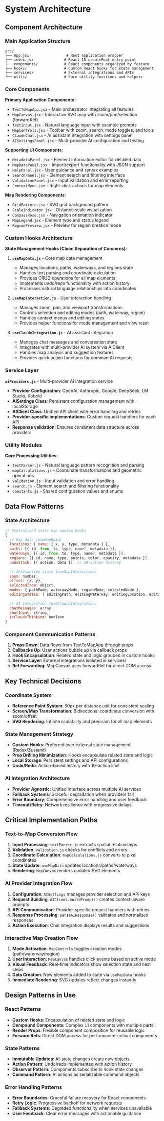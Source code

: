 # System Architecture

## Component Architecture

### Main Application Structure
```
src/
├── App.jsx                 # Root application wrapper
├── index.jsx              # React 18 createRoot entry point
├── components/            # React components organized by feature
├── hooks/                 # Custom React hooks for state management
├── services/              # External integrations and APIs
└── utils/                 # Pure utility functions and helpers
```

### Core Components

**Primary Application Components:**
- `TextToMapApp.jsx` - Main orchestrator integrating all features
- `MapCanvas.jsx` - Interactive SVG map with zoom/pan/selection (forwardRef)
- `TextInput.jsx` - Natural language input with example prompts
- `MapControls.jsx` - Toolbar with zoom, search, mode toggles, and tools
- `ClaudeChat.jsx` - AI assistant integration with settings panel
- `AISettingsPanel.jsx` - Multi-provider AI configuration and testing

**Supporting UI Components:**
- `MetadataPanel.jsx` - Element information editor for detailed data
- `MapDataPanel.jsx` - Import/export functionality with JSON support
- `HelpPanel.jsx` - User guidance and syntax examples
- `SearchPanel.jsx` - Element search and filtering interface
- `ValidationPanel.jsx` - Input validation and error reporting
- `ContextMenu.jsx` - Right-click actions for map elements

**Map Rendering Components:**
- `GridPattern.jsx` - SVG grid background pattern
- `ScaleIndicator.jsx` - Distance scale visualization
- `CompassRose.jsx` - Navigation orientation indicator
- `MapLegend.jsx` - Element type and status legend
- `RegionPreview.jsx` - Preview for region creation mode

### Custom Hooks Architecture

**State Management Hooks (Clean Separation of Concerns):**

1. **`useMapData.js`** - Core map data management
   - Manages locations, paths, waterways, and regions state
   - Handles text parsing and coordinate calculation
   - Provides CRUD operations for all map elements
   - Implements undo/redo functionality with action history
   - Processes natural language relationships into coordinates

2. **`useMapInteraction.js`** - User interaction handling
   - Manages zoom, pan, and viewport transformations
   - Controls selection and editing modes (path, waterway, region)
   - Handles context menus and editing states
   - Provides helper functions for mode management and view reset

3. **`useClaudeIntegration.js`** - AI assistant integration
   - Manages chat messages and conversation state
   - Integrates with multi-provider AI system via AIClient
   - Handles map analysis and suggestion features
   - Provides quick action functions for common AI requests

### Service Layer

**`aiProviders.js`** - Multi-provider AI integration service
- **Provider Configuration**: OpenAI, Anthropic, Google, DeepSeek, LM Studio, Kobold
- **AISettings Class**: Persistent configuration management with localStorage
- **AIClient Class**: Unified API client with error handling and retries
- **Provider-specific implementations**: Custom request handlers for each API
- **Response validation**: Ensures consistent data structure across providers

### Utility Modules

**Core Processing Utilities:**
- `textParser.js` - Natural language pattern recognition and parsing
- `mapCalculations.js` - Coordinate transformations and geometric operations
- `validation.js` - Input validation and error handling
- `search.js` - Element search and filtering functionality
- `constants.js` - Shared configuration values and enums

## Data Flow Patterns

### State Architecture
```javascript
// Centralized state via custom hooks
{
  // Map data (useMapData)
  locations: { name: { x, y, type, metadata } },
  paths: [{ id, from, to, type, name?, metadata }],
  waterways: [{ id, from, to, type, name?, metadata }],
  regions: [{ id, name, type, points, color, opacity, metadata }],
  undoStack: [{ action, data }], // 10-action history
  
  // Interaction state (useMapInteraction)
  zoom: number, 
  offset: {x, y}, 
  selectedItem: object,
  modes: { pathMode, waterwayMode, regionMode, selectedNode },
  editingStates: { editingPath, editingWaterway, editingLocation, editingRegion },
  
  // AI integration (useClaudeIntegration)
  chatMessages: array, 
  chatInput: string, 
  isClaudeThinking: boolean
}
```

### Component Communication Patterns
1. **Props Down**: Data flows from TextToMapApp through props
2. **Callbacks Up**: User actions bubble up via callback props
3. **Hook Encapsulation**: Related state and logic grouped in custom hooks
4. **Service Layer**: External integrations isolated in services/
5. **Ref Forwarding**: MapCanvas uses forwardRef for direct DOM access

## Key Technical Decisions

### Coordinate System
- **Reference Point System**: 50px per distance unit for consistent scaling
- **Screen/Map Transformation**: Bidirectional coordinate conversion with zoom/offset
- **SVG Rendering**: Infinite scalability and precision for all map elements

### State Management Strategy
- **Custom Hooks**: Preferred over external state management (Redux/Zustand)
- **Prop Drilling Minimization**: Hooks encapsulate related state and logic
- **Local Storage**: Persistent settings and API configurations
- **Undo/Redo**: Action-based history with 10-action limit

### AI Integration Architecture
- **Provider Agnostic**: Unified interface across multiple AI services
- **Fallback Systems**: Graceful degradation when providers fail
- **Error Boundary**: Comprehensive error handling and user feedback
- **Timeout/Retry**: Network resilience with progressive delays

## Critical Implementation Paths

### Text-to-Map Conversion Flow
1. **Input Processing**: `textParser.js` extracts spatial relationships
2. **Validation**: `validation.js` checks for conflicts and errors
3. **Coordinate Calculation**: `mapCalculations.js` converts to pixel coordinates
4. **State Update**: `useMapData` updates locations/paths/waterways
5. **Rendering**: `MapCanvas` renders updated SVG elements

### AI Provider Integration Flow
1. **Configuration**: `AISettings` manages provider selection and API keys
2. **Request Building**: `AIClient.buildPrompt()` creates context-aware prompts
3. **API Communication**: Provider-specific request handlers with retries
4. **Response Processing**: `parseAIResponse()` validates and normalizes responses
5. **Action Execution**: Chat integration displays results and suggestions

### Interactive Map Creation Flow
1. **Mode Activation**: `MapControls` toggles creation modes (path/waterway/region)
2. **User Interaction**: `MapCanvas` handles click events based on active mode
3. **Visual Feedback**: Real-time indicators show selection state and next steps
4. **Data Creation**: New elements added to state via `useMapData` hooks
5. **Immediate Rendering**: SVG updates reflect changes instantly

## Design Patterns in Use

### React Patterns
- **Custom Hooks**: Encapsulation of related state and logic
- **Compound Components**: Complex UI components with multiple parts
- **Render Props**: Flexible component composition for reusable logic
- **Forward Refs**: Direct DOM access for performance-critical components

### State Patterns
- **Immutable Updates**: All state changes create new objects
- **Action Pattern**: Undo/redo implemented with action history
- **Observer Pattern**: Components subscribe to hook state changes
- **Command Pattern**: AI actions as serializable command objects

### Error Handling Patterns
- **Error Boundaries**: Graceful failure recovery for React components
- **Retry Logic**: Progressive backoff for network requests
- **Fallback Systems**: Degraded functionality when services unavailable
- **User Feedback**: Clear error messages with actionable guidance